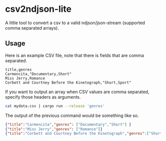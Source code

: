 # csv2ndjson-lite

A little tool to convert a csv to a valid ndjson/json-stream (supported comma separated arrays).

## Usage

Here is an example CSV file, note that there is fields that are comma separated.

```csv
title,genres
Carmencita,"Documentary,Short"
Miss Jerry,Romance
Corbett and Courtney Before the Kinetograph,"Short,Sport"
```

If you want to output an array when CSV values are comma separated, specify those headers as arguments.

```bash
cat mydata.csv | cargo run --release 'genres'
```

The output of the previous command would be something like so.

```json
{"title":"Carmencita","genres": ["Documentary","Short"] }
{"title":"Miss Jerry","genres": ["Romance"]}
{"title":"Corbett and Courtney Before the Kinetograph","genres":["Short","Sport"]}
```
